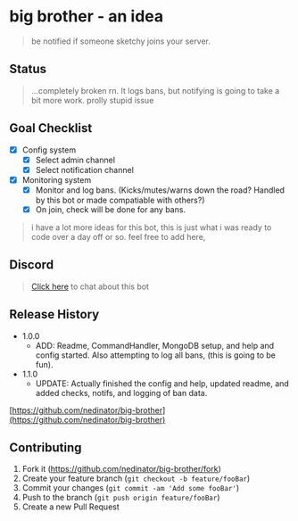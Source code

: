 # big brother - an idea
> be notified if someone sketchy joins your server.

## Status
> ...completely broken rn. It logs bans, but notifying is going to take a bit more work. prolly stupid issue

## Goal Checklist
* [x] Config system
  * [x] Select admin channel
  * [x] Select notification channel
* [x] Monitoring system
  * [x] Monitor and log bans. (Kicks/mutes/warns down the road? Handled by this bot or made compatiable with others?)
  * [x] On join, check will be done for any bans. 
> i have a lot more ideas for this bot, this is just what i was ready to code over a day off or so. feel free to 
add here, 

## Discord
> <a href="https://discord.gg/nB5sKEz">Click here</a> to chat about this bot

## Release History

* 1.0.0
    * ADD: Readme, CommandHandler, MongoDB setup, and help and config started. Also attempting to log all bans, (this is going to be fun). 
* 1.1.0
    * UPDATE: Actually finished the config and help, updated readme, and added checks, notifs, and logging of ban data.

[https://github.com/nedinator/big-brother](https://github.com/nedinator/big-brother)

## Contributing

1. Fork it (<https://github.com/nedinator/big-brother/fork>)
2. Create your feature branch (`git checkout -b feature/fooBar`)
3. Commit your changes (`git commit -am 'Add some fooBar'`)
4. Push to the branch (`git push origin feature/fooBar`)
5. Create a new Pull Request

